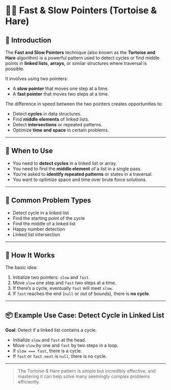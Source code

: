 # 🐢🐇 Fast & Slow Pointers (Tortoise & Hare)

## 📘 Introduction

The **Fast and Slow Pointers** technique (also known as the **Tortoise and Hare** algorithm) is a powerful pattern used to detect cycles or find middle points in **linked lists**, **arrays**, or similar structures where traversal is possible.

It involves using two pointers:

-   A **slow pointer** that moves one step at a time.
-   A **fast pointer** that moves two steps at a time.

The difference in speed between the two pointers creates opportunities to:

-   Detect **cycles** in data structures.
-   Find **middle elements** of linked lists.
-   Detect **intersections** or repeated patterns.
-   Optimize **time and space** in certain problems.

---

## 🧠 When to Use

-   You need to **detect cycles** in a linked list or array.
-   You need to find the **middle element** of a list in a single pass.
-   You're asked to **identify repeated patterns** or states in a traversal.
-   You want to optimize space and time over brute force solutions.

---

## 🧩 Common Problem Types

-   Detect cycle in a linked list
-   Find the starting point of the cycle
-   Find the middle of a linked list
-   Happy number detection
-   Linked list intersection

---

## 🧪 How It Works

The basic idea:

1. Initialize two pointers: `slow` and `fast`.
2. Move `slow` one step and `fast` two steps at a time.
3. If there’s a cycle, eventually `fast` will meet `slow`.
4. If `fast` reaches the end (`null` or out of bounds), there is **no cycle**.

---

## 📦 Example Use Case: Detect Cycle in Linked List

**Goal**: Detect if a linked list contains a cycle.

-   Initialize `slow` and `fast` at the head.
-   Move `slow` by one and `fast` by two steps in a loop.
-   If `slow === fast`, there is a cycle.
-   If `fast` or `fast.next` is `null`, there is no cycle.

---

> The Tortoise & Hare pattern is simple but incredibly effective, and mastering it can help solve many seemingly complex problems efficiently.
